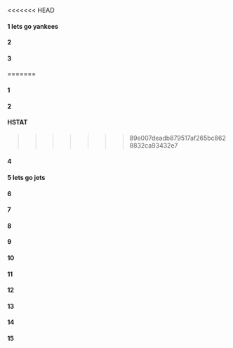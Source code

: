 <<<<<<< HEAD
#### 1 lets go yankees
#### 2 
#### 3 
=======
#### 1 
#### 2
#### HSTAT
>>>>>>> 89e007deadb879517af265bc8628832ca93432e7
#### 4
#### 5 lets go jets
#### 6
#### 7
#### 8
#### 9
#### 10
#### 11
#### 12
#### 13
#### 14
#### 15